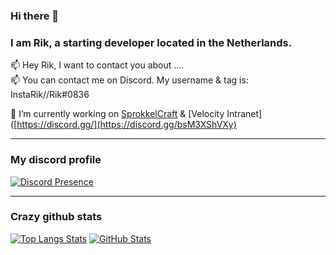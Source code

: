 ### Hi there 👋

### I am Rik, a starting developer located in the Netherlands.

📫 Hey Rik, I want to contact you about .... <br>
📫 You can contact me on Discord. My username & tag is: InstaRik//Rik#0836 <br>

🔭 I’m currently working on [SprokkelCraft](https://discord.gg/2WAYjf7fVG) & [Velocity Intranet]([https://discord.gg/](https://discord.gg/bsM3XShVXy)<br>

<hr>

### My discord profile
[![Discord Presence](https://lanyard.cnrad.dev/api/414840396502532098)](https://discord.com/users/414840396502532098)

<hr>

### Crazy github stats
[![Top Langs Stats](https://github-readme-stats.vercel.app/api/top-langs/?username=InstaRik&theme=gruvbox)](https://github.com/InstaRik)
[![GitHub Stats](https://github-readme-stats.vercel.app/api?username=InstaRik&show_icons=true&theme=gruvbox&count_private=true)](https://github.com/InstaRik)

<!--

Here are some ideas to get you started:

- 🔭 I’m currently working on ...
- 🌱 I’m currently learning ...
- 👯 I’m looking to collaborate on ...
- 🤔 I’m looking for help with ...
- 💬 Ask me about ...
- 📫 How to reach me: ...
- 😄 Pronouns: ...
- ⚡ Fun fact: ...
-->
